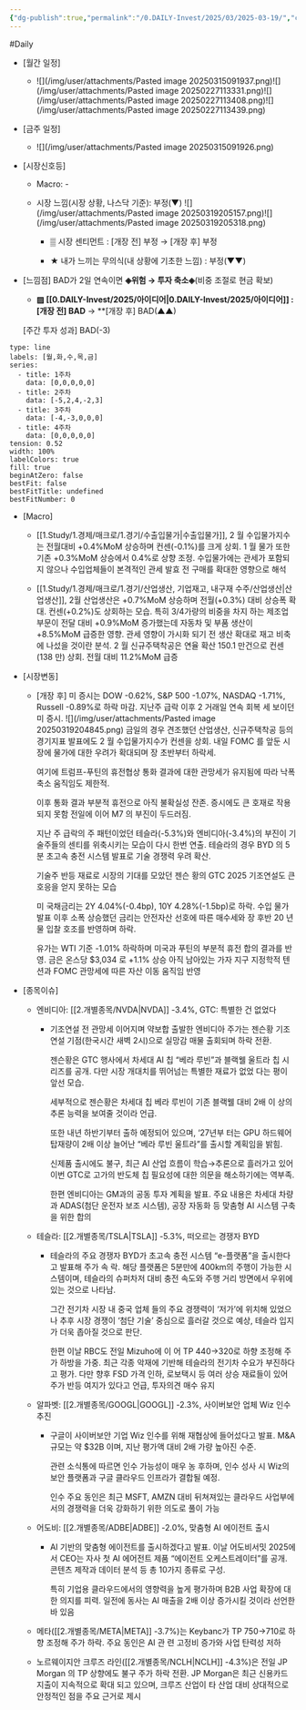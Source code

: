 ```yaml
---
{"dg-publish":true,"permalink":"/0.DAILY-Invest/2025/03/2025-03-19/","created":"2025-03-19T20:43:15.608+09:00","updated":"2025-08-06T13:54:47.911+09:00"}
---
```


#Daily 


- [월간 일정]
	- ![](/img/user/attachments/Pasted image 20250315091937.png)![](/img/user/attachments/Pasted image 20250227113331.png)![](/img/user/attachments/Pasted image 20250227113408.png)![](/img/user/attachments/Pasted image 20250227113439.png)

- [금주 일정]
	- ![](/img/user/attachments/Pasted image 20250315091926.png)



- [시장신호등]
	- Macro: -
	  
	- 시장 느낌(시장 상황, 나스닥 기준): 부정(▼)
		  ![](/img/user/attachments/Pasted image 20250319205157.png)![](/img/user/attachments/Pasted image 20250319205318.png)
		- ▒ 시장 센티먼트 : [개장 전] 부정 → [개장 후] 부정
		  
		- ★ 내가 느끼는 무의식(내 상황에 기초한 느낌) : 부정(▼▼)



- [느낌점] BAD가 2일 연속이면 **◈위험 → 투자 축소◈**(비중 조절로 현금 확보) 
	  
	- **▨ [[0.DAILY-Invest/2025/아이디어\|0.DAILY-Invest/2025/아이디어]] : [개장 전] BAD** → **[개장 후] BAD(▲▲)
	   
	[주간 투자 성과] BAD(-3)

```chart
type: line
labels: [월,화,수,목,금]
series:
  - title: 1주차
    data: [0,0,0,0,0]
  - title: 2주차
    data: [-5,2,4,-2,3]
  - title: 3주차
    data: [-4,-3,0,0,0]
  - title: 4주차
    data: [0,0,0,0,0]
tension: 0.52
width: 100%
labelColors: true
fill: true
beginAtZero: false
bestFit: false
bestFitTitle: undefined
bestFitNumber: 0
```



- [Macro]
	- [[1.Study/1.경제/매크로/1.경기/수출입물가\|수출입물가]], 2 월 수입물가지수는 전월대비 +0.4%MoM 상승하며 컨센(-0.1%)를 크게 상회. 1 월 물가 또한 기존 +0.3%MoM 상승에서 0.4%로 상향 조정. 수입물가에는 관세가 포함되지 않으나 수입업체들이 본격적인 관세 발효 전 구매를 확대한 영향으로 해석 
	  
	- [[1.Study/1.경제/매크로/1.경기/산업생산, 기업재고, 내구재 수주/산업생산\|산업생산]], 2월 산업생산은 +0.7%MoM 상승하며 전월(+0.3%) 대비 상승폭 확대. 컨센(+0.2%)도 상회하는 모습. 특히 3/4가량의 비중을 차지 하는 제조업 부문이 전달 대비 +0.9%MoM 증가했는데 자동차 및 부품 생산이 +8.5%MoM 급증한 영향. 관세 영향이 가시화 되기 전 생산 확대로 재고 비축에 나섰을 것이란 분석. 2 월 신규주택착공은 연율 확산 150.1 만건으로 컨센(138 만) 상회. 전월 대비 11.2%MoM 급증





- [시장변동]
	- [개장 후] 미 증시는 DOW -0.62%, S&P 500 -1.07%, NASDAQ -1.71%, Russell -0.89%로 하락 마감. 지난주 급락 이후 2 거래일 연속 회복 세 보이던 미 증시. 
	  ![](/img/user/attachments/Pasted image 20250319204845.png)
	  금일의 경우 견조했던 산업생산, 신규주택착공 등의 경기지표 발표에도 2 월 수입물가지수가 컨센을 상회. 내일 FOMC 를 앞둔 시장에 물가에 대한 우려가 확대되며 장 초반부터 하락세. 
	  
	  여기에 트럼프-푸틴의 휴전협상 통화 결과에 대한 관망세가 유지됨에 따라 낙폭 축소 움직임도 제한적. 
	  
	  이후 통화 결과 부분적 휴전으로 아직 불확실성 잔존. 증시에도 큰 호재로 작용되지 못함 전일에 이어 M7 의 부진이 두드러짐. 
	  
	  지난 주 급락의 주 패턴이었던 테슬라(-5.3%)와 엔비디아(-3.4%)의 부진이 기술주들의 센티를 위축시키는 모습이 다시 한번 연출. 테슬라의 경우 BYD 의 5 분 초고속 충전 시스템 발표로 기술 경쟁력 우려 확산. 
	  
	  기술주 반등 재료로 시장의 기대를 모았던 젠슨 황의 GTC 2025 기조연설도 큰 호응을 얻지 못하는 모습 
	  
	  미 국채금리는 2Y 4.04%(-0.4bp), 10Y 4.28%(-1.5bp)로 하락. 수입 물가 발표 이후 소폭 상승했던 금리는 안전자산 선호에 따른 매수세와 장 후반 20 년물 입찰 호조를 반영하며 하락. 
	  
	  유가는 WTI 기준 -1.01% 하락하며 미국과 푸틴의 부분적 휴전 합의 결과를 반영. 금은 온스당 $3,034 로 +1.1% 상승 아직 남아있는 가자 지구 지정학적 텐션과 FOMC 관망세에 따른 자산 이동 움직임 반영




- [종목이슈]
	- 엔비디아: [[2.개별종목/NVDA\|NVDA]] -3.4%, GTC: 특별한 건 없었다
		- 기조연설 전 관망세 이어지며 약보합 출발한 엔비디아 주가는 젠슨황 기조연설 기점(한국시간 새벽 2시)으로 실망감 매물 출회되며 하락 전환. 
		  
		  젠슨황은 GTC 행사에서 차세대 AI 칩 “베라 루빈”과 블랙웰 울트라 칩 시리즈를 공개. 다만 시장 개대치를 뛰어넘는 특별한 재료가 없었 다는 평이 앞선 모습. 
		  
		  세부적으로 젠슨황은 차세대 칩 베라 루빈이 기존 블랙웰 대비 2배 이 상의 추론 능력을 보여줄 것이라 언급. 
		  
		  또한 내년 하반기부터 출하 예정되어 있으며, ‘27년부 터는 GPU 하드웨어 탑재량이 2배 이상 늘어난 “베라 루빈 울트라”를 출시할 계획임을 밝힘. 
		  
		  신제품 출시에도 불구, 최근 AI 산업 흐름이 학습→추론으로 흘러가고 있어 이번 GTC로 고가의 반도체 칩 필요성에 대한 의문을 해소하기에는 역부족. 
		  
		  한편 엔비디아는 GM과의 공동 투자 계획을 발표. 주요 내용은 차세대 차량과 ADAS(첨단 운전자 보조 시스템), 공장 자동화 등 맞춤형 AI 시스템 구축을 위한 합의
		  
	- 테슬라: [[2.개별종목/TSLA\|TSLA]] -5.3%, 떠오르는 경쟁자 BYD
		- 테슬라의 주요 경쟁자 BYD가 초고속 충전 시스템 “e-플랫폼”을 출시한다고 발표해 주가 속 락. 해당 플랫폼은 5분만에 400km의 주행이 가능한 시스템이며, 테슬라의 슈퍼차저 대비 충전 속도와 주행 거리 방면에서 우위에 있는 것으로 나타남. 
		  
		  그간 전기차 시장 내 중국 업체 들의 주요 경쟁력이 ‘저가’에 위치해 있었으나 추후 시장 경쟁이 ‘첨단 기술’ 중심으로 흘러갈 것으로 예상, 테슬라 입지가 더욱 좁아질 것으로 판단. 
		  
		  한편 이날 RBC도 전일 Mizuho에 이 어 TP $440→$320로 하향 조정해 주가 하방을 가중. 최근 각종 악재에 기반해 테슬라의 전기차 수요가 부진하다고 평가. 다만 향후 FSD 가격 인하, 로보택시 등 여러 상승 재료들이 있어 주가 반등 여지가 있다고 언급, 투자의견 매수 유지
		  
	- 알파벳: [[2.개별종목/GOOGL\|GOOGL]] -2.3%, 사이버보안 업체 Wiz 인수 추진
		- 구글이 사이버보안 기업 Wiz 인수를 위해 재협상에 들어섰다고 발표. M&A 규모는 약 $32B 이며, 지난 평가액 대비 2배 가량 높아진 수준. 
		  
		  관련 소식통에 따르면 인수 가능성이 매우 농 후하며, 인수 성사 시 Wiz의 보안 플랫폼과 구글 클라우드 인프라가 결합될 예정. 
		  
		  인수 주요 동인은 최근 MSFT, AMZN 대비 뒤쳐져있는 클라우드 사업부에서의 경쟁력을 더욱 강화하기 위한 의도로 풀이 가능
		  
	- 어도비: [[2.개별종목/ADBE\|ADBE]] -2.0%, 맞춤형 AI 에이전트 출시
		- AI 기반의 맞춤형 에이전트를 출시하겠다고 발표. 이날 어도비서밋 2025에서 CEO는 자사 첫 AI 에어전트 제품 “에이전트 오케스트레이터”를 공개. 콘텐츠 제작과 데이터 분석 등 총 10가지 종류로 구성. 
		  
		  특히 기업용 클라우드에서의 영향력을 높게 평가하며 B2B 사업 확장에 대한 의지를 피력. 일전에 동사는 AI 매출을 2배 이상 증가시킬 것이라 선언한 바 있음
		  
	- 메타([[2.개별종목/META\|META]] -3.7%)는 Keybanc가 TP $750→$710로 하향 조정해 주가 하락. 주요 동인은 AI 관 련 고정비 증가와 사업 탄력성 저하
	  
	- 노르웨이지안 크루즈 라인([[2.개별종목/NCLH\|NCLH]] -4.3%)은 전일 JP Morgan 의 TP 상향에도 불구 주가 하락 전환. JP Morgan은 최근 신용카드 지출이 지속적으로 확대 되고 있으며, 크루즈 산업이 타 산업 대비 상대적으로 안정적인 점을 주요 근거로 제시